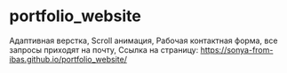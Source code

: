 # portfolio_website
Адаптивная верстка,
Scroll анимация,
Рабочая контактная форма, все запросы приходят на почту,
Cсылка на страницу: https://sonya-from-ibas.github.io/portfolio_website/
